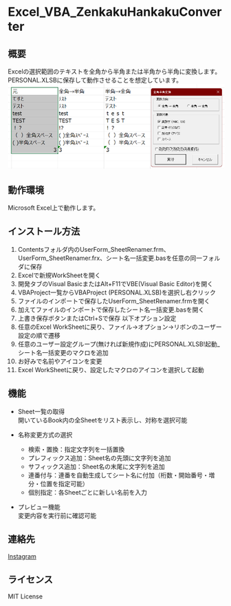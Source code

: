 # Excel_VBA_ZenkakuHankakuConverter

## 概要
Excelの選択範囲のテキストを全角から半角または半角から半角に変換します。
PERSONAL.XLSBに保存して動作させることを想定しています。  
<img src="image_zenhancon.png" alt="イメージ画面" width="600">

## 動作環境
Microsoft Excel上で動作します。  

## インストール方法
1. Contentsフォルダ内のUserForm_SheetRenamer.frm、UserForm_SheetRenamer.frx、シート名一括変更.basを任意の同一フォルダに保存
2. Excelで新規WorkSheetを開く
3. 開発タブのVisual BasicまたはAlt+F11でVBE(Visual Basic Editor)を開く
4. VBAProject一覧からVBAProject (PERSONAL.XLSB)を選択し右クリック
5. ファイルのインポートで保存したUserForm_SheetRenamer.frmを開く
6. 加えてファイルのインポートで保存したシート名一括変更.basを開く
7. 上書き保存ボタンまたはCtrl+Sで保存
以下オプション設定  
8. 任意のExcel WorkSheetに戻り、ファイル→オプション→リボンのユーザー設定の順で遷移
9. 任意のユーザー設定グループ(無ければ新規作成)にPERSONAL.XLSB!起動_シート名一括変更のマクロを追加
10. お好みで名前やアイコンを変更
11. Excel WorkSheetに戻り、設定したマクロのアイコンを選択して起動

## 機能
* Sheet一覧の取得  
  開いているBook内の全Sheetをリスト表示し、対称を選択可能  

* 名称変更方式の選択  
  * 検索・置換：指定文字列を一括置換  
  * プレフィックス追加：Sheet名の先頭に文字列を追加  
  * サフィックス追加：Sheet名の末尾に文字列を追加  
  * 連番付与：連番を自動生成してシート名に付加（桁数・開始番号・増分・位置を指定可能）  
  * 個別指定：各Sheetごとに新しい名前を入力  

* プレビュー機能  
  変更内容を実行前に確認可能

## 連絡先
[Instagram](https://www.instagram.com/nattotoasto?igsh=NWNtdHhnY3A4NDQ0 "nattotoasto")

## ライセンス
MIT License
